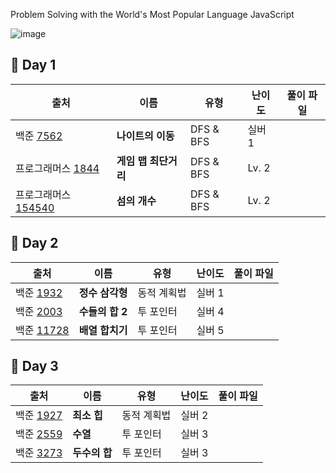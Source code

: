 Problem Solving with the World's Most Popular Language JavaScript

![image](https://github.com/TAlgorhythm/kyeryoong/assets/98510309/d4d9049e-2baf-4a0e-92f5-af0e3067f2dc)

## 📆 Day 1

| 출처                                                                                    | 이름                 | 유형      | 난이도 | 풀이 파일 |
| --------------------------------------------------------------------------------------- | -------------------- | --------- | ------ | --------- |
| 백준 [7562](https://www.acmicpc.net/problem/7562)                                       | **나이트의 이동**    | DFS & BFS | 실버 1 |           |
| 프로그래머스 [1844](https://school.programmers.co.kr/learn/courses/30/lessons/1844)     | **게임 맵 최단거리** | DFS & BFS | Lv. 2  |           |
| 프로그래머스 [154540](https://school.programmers.co.kr/learn/courses/30/lessons/154540) | **섬의 개수**        | DFS & BFS | Lv. 2  |           |

## 📆 Day 2

| 출처                                                | 이름            | 유형        | 난이도 | 풀이 파일 |
| --------------------------------------------------- | --------------- | ----------- | ------ | --------- |
| 백준 [1932](https://www.acmicpc.net/problem/1932)   | **정수 삼각형** | 동적 계획법 | 실버 1 |           |
| 백준 [2003](https://www.acmicpc.net/problem/2003)   | **수들의 합 2** | 투 포인터   | 실버 4 |           |
| 백준 [11728](https://www.acmicpc.net/problem/11728) | **배열 합치기** | 투 포인터   | 실버 5 |           |

## 📆 Day 3

| 출처                                              | 이름          | 유형        | 난이도 | 풀이 파일 |
| ------------------------------------------------- | ------------- | ----------- | ------ | --------- |
| 백준 [1927](https://www.acmicpc.net/problem/1927) | **최소 힙**   | 동적 계획법 | 실버 2 |           |
| 백준 [2559](https://www.acmicpc.net/problem/2559) | **수열**      | 투 포인터   | 실버 3 |           |
| 백준 [3273](https://www.acmicpc.net/problem/3273) | **두수의 합** | 투 포인터   | 실버 3 |           |
